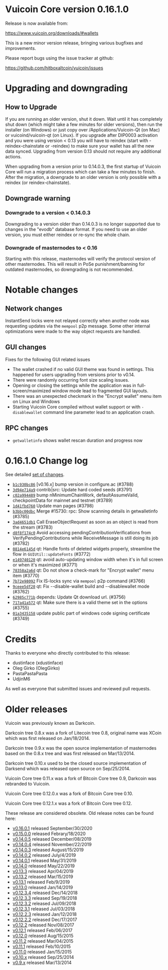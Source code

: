 Vuicoin Core version 0.16.1.0
==========================

Release is now available from:

  <https://www.vuicoin.org/downloads/#wallets>

This is a new minor version release, bringing various bugfixes and improvements.

Please report bugs using the issue tracker at github:

  <https://github.com/hitboxaltcoin/vuicoin/issues>


Upgrading and downgrading
=========================

How to Upgrade
--------------

If you are running an older version, shut it down. Wait until it has completely
shut down (which might take a few minutes for older versions), then run the
installer (on Windows) or just copy over /Applications/Vuicoin-Qt (on Mac) or
vuicoind/vuicoin-qt (on Linux). If you upgrade after DIP0003 activation and you were
using version < 0.13 you will have to reindex (start with -reindex-chainstate
or -reindex) to make sure your wallet has all the new data synced. Upgrading
from version 0.13 should not require any additional actions.

When upgrading from a version prior to 0.14.0.3, the
first startup of Vuicoin Core will run a migration process which can take a few
minutes to finish. After the migration, a downgrade to an older version is only
possible with a reindex (or reindex-chainstate).

Downgrade warning
-----------------

### Downgrade to a version < 0.14.0.3

Downgrading to a version older than 0.14.0.3 is no longer supported due to
changes in the "evodb" database format. If you need to use an older version,
you must either reindex or re-sync the whole chain.

### Downgrade of masternodes to < 0.16

Starting with this release, masternodes will verify the protocol version of other
masternodes. This will result in PoSe punishment/banning for outdated masternodes,
so downgrading is not recommended.

Notable changes
===============

Network changes
---------------
InstantSend locks were not relayed correctly when another node was requesting updates via the `mempool`
p2p message. Some other internal optimizations were made to the way object requests are handled.

GUI changes
-----------
Fixes for the following GUI related issues
- The wallet crashed if no valid GUI theme was found in settings.
This happened for users upgrading from versions prior to v0.14.
- There were randomly occurring font size scaling issues.
- Opening or closing the settings while the application was in full-screen/maximized
window mode lead to fragmented GUI layouts.
- There was an unexpected checkmark in the "Encrypt wallet" menu item on Linux and Windows
- Starting Vuicoin Core compiled without wallet support or with `-disablewallet` command line
parameter lead to an application crash.

RPC changes
-----------
- `getwalletinfo` shows wallet rescan duration and progress now

0.16.1.0 Change log
===================

See detailed [set of changes](https://github.com/hitboxaltcoin/vuicoin/compare/v0.16.0.1...hitboxaltcoin:v0.16.1.0).

- [`b1c930bc86`](https://github.com/hitboxaltcoin/vuicoin/commit/b1c930bc86) [v0.16.x] bump version in configure.ac (#3788)
- [`3d94e714a9`](https://github.com/hitboxaltcoin/vuicoin/commit/3d94e714a9) contrib|src: Update hard coded seeds (#3791)
- [`c02a994489`](https://github.com/hitboxaltcoin/vuicoin/commit/c02a994489) bump nMinimumChainWork, defaultAssumeValid, checkpointData for mainnet and testnet (#3789)
- [`1d41fbd760`](https://github.com/hitboxaltcoin/vuicoin/commit/1d41fbd760) Update man pages (#3798)
- [`b3bbc00dbc`](https://github.com/hitboxaltcoin/vuicoin/commit/b3bbc00dbc) Merge #15730: rpc: Show scanning details in getwalletinfo (#3785)
- [`3ad4651db1`](https://github.com/hitboxaltcoin/vuicoin/commit/3ad4651db1) Call EraseObjectRequest as soon as an object is read from the stream (#3783)
- [`d8f8f174c0`](https://github.com/hitboxaltcoin/vuicoin/commit/d8f8f174c0) Avoid accessing pendingContributionVerifications from VerifyPendingContributions while ReceiveMessage is still doing its job (#3782)
- [`0814e6145d`](https://github.com/hitboxaltcoin/vuicoin/commit/0814e6145d) qt: Handle fonts of deleted widgets properly, streamline the flow in `GUIUtil::updateFonts` (#3772)
- [`e149740120`](https://github.com/hitboxaltcoin/vuicoin/commit/e149740120) qt: avoid auto-updating window width when it's in full screen or when it's maximized (#3771)
- [`78358a2a6d`](https://github.com/hitboxaltcoin/vuicoin/commit/78358a2a6d) qt: Do not show a check-mark for "Encrypt wallet" menu item (#3770)
- [`7b72e98092`](https://github.com/hitboxaltcoin/vuicoin/commit/7b72e98092) Fix IS-locks sync via `mempool` p2p command (#3766)
- [`9ceee5df20`](https://github.com/hitboxaltcoin/vuicoin/commit/9ceee5df20) qt: Fix --disable-wallet build and --disablewallet mode (#3762)
- [`62985c771b`](https://github.com/hitboxaltcoin/vuicoin/commit/62985c771b) depends: Update Qt download url. (#3756)
- [`717a41a572`](https://github.com/hitboxaltcoin/vuicoin/commit/717a41a572) qt: Make sure there is a valid theme set in the options (#3755)
- [`01a3435158`](https://github.com/hitboxaltcoin/vuicoin/commit/01a3435158) update public part of windows code signing certificate (#3749)

Credits
=======

Thanks to everyone who directly contributed to this release:

- dustinface (xdustinface)
- Oleg Girko (OlegGirko)
- PastaPastaPasta
- UdjinM6

As well as everyone that submitted issues and reviewed pull requests.

Older releases
==============

Vuicoin was previously known as Darkcoin.

Darkcoin tree 0.8.x was a fork of Litecoin tree 0.8, original name was XCoin
which was first released on Jan/18/2014.

Darkcoin tree 0.9.x was the open source implementation of masternodes based on
the 0.8.x tree and was first released on Mar/13/2014.

Darkcoin tree 0.10.x used to be the closed source implementation of Darksend
which was released open source on Sep/25/2014.

Vuicoin Core tree 0.11.x was a fork of Bitcoin Core tree 0.9,
Darkcoin was rebranded to Vuicoin.

Vuicoin Core tree 0.12.0.x was a fork of Bitcoin Core tree 0.10.

Vuicoin Core tree 0.12.1.x was a fork of Bitcoin Core tree 0.12.

These release are considered obsolete. Old release notes can be found here:

- [v0.16.0.1](https://github.com/hitboxaltcoin/vuicoin/blob/master/doc/release-notes/vuicoin/release-notes-0.16.0.1.md) released September/30/2020
- [v0.15.0.0](https://github.com/hitboxaltcoin/vuicoin/blob/master/doc/release-notes/vuicoin/release-notes-0.15.0.0.md) released Febrary/18/2020
- [v0.14.0.5](https://github.com/hitboxaltcoin/vuicoin/blob/master/doc/release-notes/vuicoin/release-notes-0.14.0.5.md) released December/08/2019
- [v0.14.0.4](https://github.com/hitboxaltcoin/vuicoin/blob/master/doc/release-notes/vuicoin/release-notes-0.14.0.4.md) released November/22/2019
- [v0.14.0.3](https://github.com/hitboxaltcoin/vuicoin/blob/master/doc/release-notes/vuicoin/release-notes-0.14.0.3.md) released August/15/2019
- [v0.14.0.2](https://github.com/hitboxaltcoin/vuicoin/blob/master/doc/release-notes/vuicoin/release-notes-0.14.0.2.md) released July/4/2019
- [v0.14.0.1](https://github.com/hitboxaltcoin/vuicoin/blob/master/doc/release-notes/vuicoin/release-notes-0.14.0.1.md) released May/31/2019
- [v0.14.0](https://github.com/hitboxaltcoin/vuicoin/blob/master/doc/release-notes/vuicoin/release-notes-0.14.0.md) released May/22/2019
- [v0.13.3](https://github.com/hitboxaltcoin/vuicoin/blob/master/doc/release-notes/vuicoin/release-notes-0.13.3.md) released Apr/04/2019
- [v0.13.2](https://github.com/hitboxaltcoin/vuicoin/blob/master/doc/release-notes/vuicoin/release-notes-0.13.2.md) released Mar/15/2019
- [v0.13.1](https://github.com/hitboxaltcoin/vuicoin/blob/master/doc/release-notes/vuicoin/release-notes-0.13.1.md) released Feb/9/2019
- [v0.13.0](https://github.com/hitboxaltcoin/vuicoin/blob/master/doc/release-notes/vuicoin/release-notes-0.13.0.md) released Jan/14/2019
- [v0.12.3.4](https://github.com/hitboxaltcoin/vuicoin/blob/master/doc/release-notes/vuicoin/release-notes-0.12.3.4.md) released Dec/14/2018
- [v0.12.3.3](https://github.com/hitboxaltcoin/vuicoin/blob/master/doc/release-notes/vuicoin/release-notes-0.12.3.3.md) released Sep/19/2018
- [v0.12.3.2](https://github.com/hitboxaltcoin/vuicoin/blob/master/doc/release-notes/vuicoin/release-notes-0.12.3.2.md) released Jul/09/2018
- [v0.12.3.1](https://github.com/hitboxaltcoin/vuicoin/blob/master/doc/release-notes/vuicoin/release-notes-0.12.3.1.md) released Jul/03/2018
- [v0.12.2.3](https://github.com/hitboxaltcoin/vuicoin/blob/master/doc/release-notes/vuicoin/release-notes-0.12.2.3.md) released Jan/12/2018
- [v0.12.2.2](https://github.com/hitboxaltcoin/vuicoin/blob/master/doc/release-notes/vuicoin/release-notes-0.12.2.2.md) released Dec/17/2017
- [v0.12.2](https://github.com/hitboxaltcoin/vuicoin/blob/master/doc/release-notes/vuicoin/release-notes-0.12.2.md) released Nov/08/2017
- [v0.12.1](https://github.com/hitboxaltcoin/vuicoin/blob/master/doc/release-notes/vuicoin/release-notes-0.12.1.md) released Feb/06/2017
- [v0.12.0](https://github.com/hitboxaltcoin/vuicoin/blob/master/doc/release-notes/vuicoin/release-notes-0.12.0.md) released Aug/15/2015
- [v0.11.2](https://github.com/hitboxaltcoin/vuicoin/blob/master/doc/release-notes/vuicoin/release-notes-0.11.2.md) released Mar/04/2015
- [v0.11.1](https://github.com/hitboxaltcoin/vuicoin/blob/master/doc/release-notes/vuicoin/release-notes-0.11.1.md) released Feb/10/2015
- [v0.11.0](https://github.com/hitboxaltcoin/vuicoin/blob/master/doc/release-notes/vuicoin/release-notes-0.11.0.md) released Jan/15/2015
- [v0.10.x](https://github.com/hitboxaltcoin/vuicoin/blob/master/doc/release-notes/vuicoin/release-notes-0.10.0.md) released Sep/25/2014
- [v0.9.x](https://github.com/hitboxaltcoin/vuicoin/blob/master/doc/release-notes/vuicoin/release-notes-0.9.0.md) released Mar/13/2014
